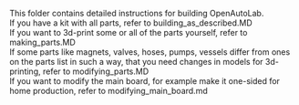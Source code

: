 This folder contains detailed instructions for building OpenAutoLab.  
If you have a kit with all parts, refer to building_as_described.MD  
If you want to 3d-print some or all of the parts yourself, refer to making_parts.MD  
If some parts like magnets, valves, hoses, pumps, vessels differ from ones on the parts list in such a way, that you need changes in models for 3d-printing, refer to modifying_parts.MD  
If you want to modify the main board, for example make it one-sided for home production, refer to modifying_main_board.md 
